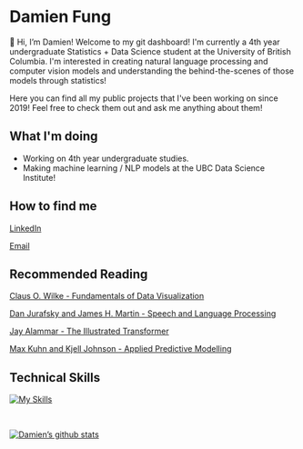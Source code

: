 # Damien Fung
👋 Hi, I’m Damien! Welcome to my git dashboard! I'm currently a 4th year undergraduate Statistics + Data Science student at the University of British Columbia. I'm interested in creating natural language processing and computer vision models and understanding the behind-the-scenes of those models through statistics!

Here you can find all my public projects that I've been working on since 2019! Feel free to check them out and ask me anything about them!
 
## What I'm doing
- Working on 4th year undergraduate studies.
- Making machine learning / NLP models at the UBC Data Science Institute!
 
 ## How to find me
[LinkedIn](https://www.linkedin.com/in/damien-fung/)

[Email](fungd2@student.ubc.ca)
</br>

## Recommended Reading
[Claus O. Wilke - Fundamentals of Data Visualization](https://clauswilke.com/dataviz/index.html)

[Dan Jurafsky and James H. Martin - Speech and Language Processing](https://web.stanford.edu/~jurafsky/slp3/)

[Jay Alammar - The Illustrated Transformer](https://jalammar.github.io/illustrated-transformer/)

[Max Kuhn and Kjell Johnson - Applied Predictive Modelling](http://appliedpredictivemodeling.com/)

 
 ## Technical Skills

[![My Skills](https://skillicons.dev/icons?i=py,git,github,githubactions,java,r,mysql,matlab,vscode,cpp,docker,md,ps&theme=dark)](https://skillicons.dev)
</br>

</br>


[![Damien’s github stats](https://github-readme-stats.vercel.app/api?username=YellowPrawn&show_icons=true&theme=transparent&hide_border=true)](https://github.com/YellowPrawn)
 
<!---
YellowPrawn/YellowPrawn is a ✨ special ✨ repository because its `README.md` (this file) appears on your GitHub profile.
You can click the Preview link to take a look at your changes.
--->
